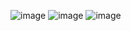 ![image](https://github.com/user-attachments/assets/04ec2512-3fb7-417a-8fbc-8a46dce6182a)
![image](https://github.com/user-attachments/assets/737958f4-b14d-48bd-ac49-6c016fec0b7f)
![image](https://github.com/user-attachments/assets/37b7c0a2-3da7-4a9f-9f6c-560cd2a1a32f)
